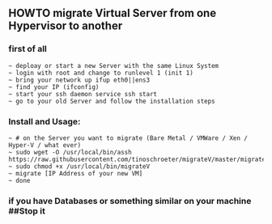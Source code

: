 ## HOWTO migrate Virtual Server from one Hypervisor to another

### first of all

```
~ deploay or start a new Server with the same Linux System
~ login with root and change to runlevel 1 (init 1)
~ bring your network up ifup eth0||ens3
~ find your IP (ifconfig)
~ start your ssh daemon service ssh start
~ go to your old Server and follow the installation steps

```

### Install and Usage:

```
~ # on the Server you want to migrate (Bare Metal / VMWare / Xen / Hyper-V / what ever)
~ sudo wget -O /usr/local/bin/assh https://raw.githubusercontent.com/tinoschroeter/migrateV/master/migrateV
~ sudo chmod +x /usr/local/bin/migrateV
~ migrate [IP Address of your new VM]
~ done

```

### if you have Databases or something similar on your machine ##Stop it 

